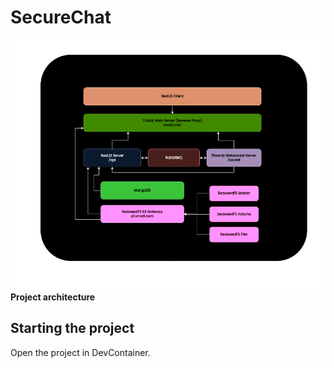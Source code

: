 # SecureChat

<p align="left">
<img height=400 src="/assets/architecture-new.png"/>
<br /> 
  <strong>Project architecture</strong>
</p>

## Starting the project

Open the project in DevContainer.
